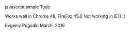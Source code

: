 javascript simple Todo

Works well in Chrome 48, FireFox 45.0
Not working in IE11 :(

Evgeniy Pogodin
March, 2016


